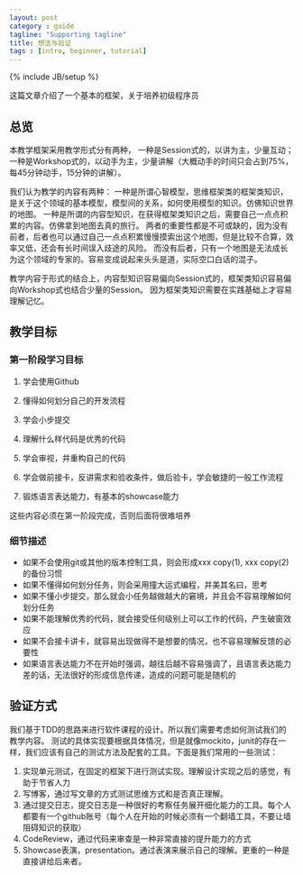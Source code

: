 ```yaml
---
layout: post
category : guide
tagline: "Supporting tagline"
title: 想法与验证
tags : [intro, beginner, tutorial]
---
```

{% include JB/setup %}

这篇文章介绍了一个基本的框架，关于培养初级程序员

## 总览

本教学框架采用教学形式分有两种，
一种是Session式的，以讲为主，少量互动；
一种是Workshop式的，以动手为主，少量讲解（大概动手的时间只会占到75%，每45分钟动手，15分钟的讲解）。

我们认为教学的内容有两种：
一种是所谓心智模型，思维框架类的框架类知识，是关于这个领域的基本模型，模型间的关系，如何使用模型的知识。仿佛知识世界的地图。
一种是所谓的内容型知识，在获得框架类知识之后，需要自己一点点积累的内容。仿佛拿到地图去真的旅行。
两者的重要性都是不可或缺的，因为没有前者，后者也可以通过自己一点点积累慢慢摸索出这个地图，但是比较不合算，效率又低，还会有长时间误入歧途的风险。
而没有后者，只有一个地图是无法成长为这个领域的专家的。容易变成说起来头头是道，实际空口白话的混子。

教学内容于形式的结合上，内容型知识容易偏向Session式的，框架类知识容易偏向Workshop式也结合少量的Session。
因为框架类知识需要在实践基础上才容易理解记忆。



## 教学目标

### 第一阶段学习目标


1. 学会使用Github
2. 懂得如何划分自己的开发流程
3. 学会小步提交

4. 理解什么样代码是优秀的代码
5. 学会审视，并重构自己的代码

6. 学会做前接卡，反讲需求和验收条件，做后验卡，学会敏捷的一般工作流程
7. 锻炼语言表达能力，有基本的showcase能力

这些内容必须在第一阶段完成，否则后面将很难培养

### 细节描述

- 如果不会使用git或其他的版本控制工具，则会形成xxx copy(1), xxx copy(2) 的备份习惯
- 如果不懂得如何划分任务，则会采用撞大运式编程，并美其名曰，思考
- 如果不懂小步提交，那么就会小任务越做越大的窘境，并且会不容易理解如何划分任务
- 如果不能理解优秀的代码，就会接受任何级别上可以工作的代码，产生破窗效应
- 如果不会接卡讲卡，就容易出现做得不是想要的情况，也不容易理解反馈的必要性
- 如果语言表达能力不在开始时强调，越往后越不容易强调了，且语言表达能力差的话，无法很好的形成信息传递，造成的问题可能是随机的

## 验证方式

我们基于TDD的思路来进行软件课程的设计。所以我们需要考虑如何测试我们的教学内容。
测试的具体实现要根据具体情况，但是就像mockito，junit的存在一样，我们应该有自己的测试方法及配套的工具。下面是我们常用的一些测试：

1. 实现单元测试，在固定的框架下进行测试实现。理解设计实现之后的感觉，有助于节省人力
2. 写博客，通过写文章的方式测试思维方式和是否真正理解。
3. 通过提交日志，提交日志是一种很好的考察任务展开细化能力的工具。每个人都要有一个github账号（每个人在开始的时候必须有一个翻墙工具，不要让墙阻碍知识的获取）
4. CodeReview，通过代码来审查是一种非常直接的提升能力的方式
5. Showcase表演，presentation。通过表演来展示自己的理解。更重的一种是直接讲给后来者。
